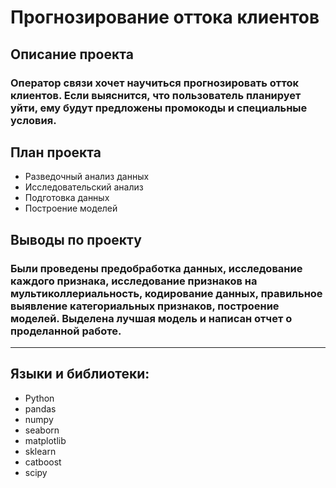 # Прогнозирование оттока клиентов

## Описание проекта
### Оператор связи хочет научиться прогнозировать отток клиентов. Если выяснится, что пользователь планирует уйти, ему будут предложены промокоды и специальные условия.

## План проекта
- Разведочный анализ данных
- Исследовательский анализ 
- Подготовка данных
- Построение моделей

## Выводы по проекту
### Были проведены предобработка данных, исследование каждого признака, исследование признаков на мультиколлериальность, кодирование данных, правильное выявление категориальных признаков, построение моделей. Выделена лучшая модель и написан отчет о проделанной работе.
------
## Языки и библиотеки:
- Python
- pandas
- numpy
- seaborn
- matplotlib
- sklearn
- catboost
- scipy
